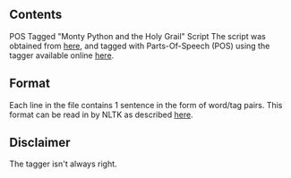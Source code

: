 ## Contents 
POS Tagged "Monty Python and the Holy Grail" Script
The script was obtained from [here](http://www.sacred-texts.com/neu/mphg/mphg.htm), and tagged with Parts-Of-Speech (POS) using the tagger available online [here](http://cogcomp.cs.illinois.edu/demo/pos/?id=4).

## Format
Each line in the file contains 1 sentence in the form of word/tag pairs. This format can be read in by NLTK as described [here](http://www.nltk.org/book/ch05.html).

## Disclaimer
The tagger isn't always right. 


